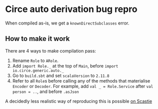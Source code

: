 # Circe auto derivation bug repro

When compiled as-is, we get a `knownDirectSubclasses` error.


## How to make it work

There are 4 ways to make compilation pass:

  1. Rename `Role` to `ARole`.
  2. Add `import Role._` at the top of `Main`, before `import io.circe.generic.auto._`
  3. Go to `build.sbt` and set `scalaVersion` to `2.11.8`
  4. Refer to all `Role`s before calling any of the methods that materialise `Encoder` or `Decoder`. For example,
     add `val _ = Role.Service` after `val person = ..`, and before `.asJson` 
  
A decidedly less realistic way of reproducing this is possible [on Scastie](https://scastie.scala-lang.org/lloydmeta/0resq7ZBTkSH3smuWnXVUA)